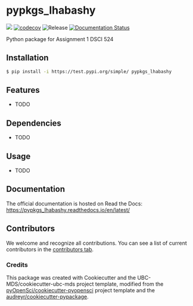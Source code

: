 # pypkgs_lhabashy 

![](https://github.com/larahabashy/pypkgs_lhabashy/workflows/build/badge.svg) [![codecov](https://codecov.io/gh/larahabashy/pypkgs_lhabashy/branch/main/graph/badge.svg)](https://codecov.io/gh/larahabashy/pypkgs_lhabashy) ![Release](https://github.com/larahabashy/pypkgs_lhabashy/workflows/Release/badge.svg) [![Documentation Status](https://readthedocs.org/projects/pypkgs_lhabashy/badge/?version=latest)](https://pypkgs_lhabashy.readthedocs.io/en/latest/?badge=latest)

Python package for Assignment 1 DSCI 524

## Installation

```bash
$ pip install -i https://test.pypi.org/simple/ pypkgs_lhabashy
```

## Features

- TODO

## Dependencies

- TODO

## Usage

- TODO

## Documentation

The official documentation is hosted on Read the Docs: https://pypkgs_lhabashy.readthedocs.io/en/latest/

## Contributors

We welcome and recognize all contributions. You can see a list of current contributors in the [contributors tab](https://github.com/larahabashy/pypkgs_lhabashy/graphs/contributors).

### Credits

This package was created with Cookiecutter and the UBC-MDS/cookiecutter-ubc-mds project template, modified from the [pyOpenSci/cookiecutter-pyopensci](https://github.com/pyOpenSci/cookiecutter-pyopensci) project template and the [audreyr/cookiecutter-pypackage](https://github.com/audreyr/cookiecutter-pypackage).
